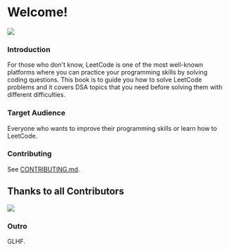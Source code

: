 # Welcome!

![](https://user-images.githubusercontent.com/35857179/168307611-1b28018b-fc98-4cff-88a6-d8312ac7bce6.png)

### Introduction

For those who don't know, LeetCode is one of the most well-known platforms where you can practice your programming skills by solving coding questions. This book is to guide you how to solve LeetCode problems and it covers DSA topics that you need before solving them with different difficulties.

### Target Audience

Everyone who wants to improve their programming skills or learn how to LeetCode.

### Contributing

See [CONTRIBUTING.md](CONTRIBUTING.md).

## Thanks to all Contributors <a name = "contributors"></a>

<a href="https://github.com/wingkwong/leetcode-the-hard-way/graphs/contributors"> 
<img src="https://contrib.rocks/image?repo=wingkwong/leetcode-the-hard-way" /> 
</a>

### Outro

GLHF.

